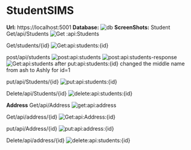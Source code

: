 # StudentSIMS
**Url:** https://localhost:5001
**Database:**
![db](https://user-images.githubusercontent.com/64385395/88472060-79c6b900-cf63-11ea-9ec2-15b0ea9aec92.png)
**ScreenShots:**
Student
Get/api/Students
![Get :api:Students](https://user-images.githubusercontent.com/64385395/88472084-a5e23a00-cf63-11ea-89f3-43a617d347e1.png)

Get/students/{id}
![Get:api:students:{id}](https://user-images.githubusercontent.com/64385395/88472106-c0b4ae80-cf63-11ea-9945-efd4879a9e6c.png)

post/api/students
![post:api:students](https://user-images.githubusercontent.com/64385395/88472124-df1aaa00-cf63-11ea-8526-deabe706bd89.png)
![post:api:students-response](https://user-images.githubusercontent.com/64385395/88472132-eb066c00-cf63-11ea-9487-e4d1704d1253.png)
![Get:api:students after put:api:students:{id} changed the middle name from   ash  to  Ashly  for id=1](https://user-images.githubusercontent.com/64385395/88472154-0f624880-cf64-11ea-92b3-31e757c60b6d.png)

put/api/Students/{id}
![put:api:students:{id}](https://user-images.githubusercontent.com/64385395/88472165-26089f80-cf64-11ea-8c9a-95af6130fec3.png)

Delete/api/Students/{id}
![delete:api:students:{id}](https://user-images.githubusercontent.com/64385395/88472173-36207f00-cf64-11ea-8e4e-d15a1dbf9f1c.png)

**Address**
Get/api/Address
![get:api:address](https://user-images.githubusercontent.com/64385395/88472185-551f1100-cf64-11ea-9123-2cd10719b80f.png)

Get/api/address/{id}
![Get:api:Address:{id}](https://user-images.githubusercontent.com/64385395/88472194-636d2d00-cf64-11ea-9dbc-8f9b7691042d.png)

put/api/Address/{id}
![put:api:address:{id}](https://user-images.githubusercontent.com/64385395/88472199-77b12a00-cf64-11ea-92f8-08d8f2cb53b9.png)

Delete/api/address/{id}
![delete:api:students:{id}](https://user-images.githubusercontent.com/64385395/88472207-8dbeea80-cf64-11ea-91f2-b38906dd78f0.png)



